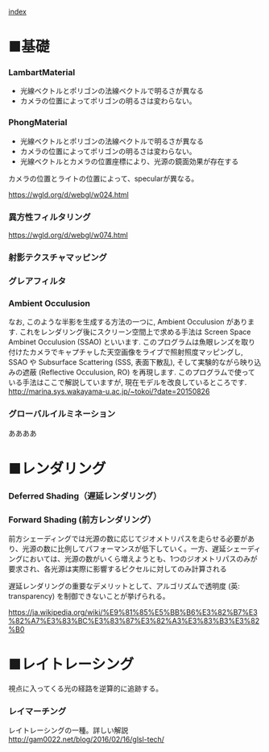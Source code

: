 [index](https://github.com/kitasenjudesign/CreativeCodingDictionary/blob/master/README.md)

# ■基礎

### LambartMaterial
* 光線ベクトルとポリゴンの法線ベクトルで明るさが異なる
* カメラの位置によってポリゴンの明るさは変わらない。

### PhongMaterial
* 光線ベクトルとポリゴンの法線ベクトルで明るさが異なる
* カメラの位置によってポリゴンの明るさは変わらない。
* 光線ベクトルとカメラの位置座標により、光源の鏡面効果が存在する

カメラの位置とライトの位置によって、specularが異なる。

https://wgld.org/d/webgl/w024.html


### 異方性フィルタリング
https://wgld.org/d/webgl/w074.html

### 射影テクスチャマッピング

### グレアフィルタ

### Ambient Occulusion
なお, このような半影を生成する方法の一つに, Ambient Occulusion があります. これをレンダリング後にスクリーン空間上で求める手法は Screen Space Ambinet Occulusion (SSAO) といいます. このプログラムは魚眼レンズを取り付けたカメラでキャプチャした天空画像をライブで照射照度マッピングし, SSAO や Subsurface Scattering (SSS, 表面下散乱), そして実験的ながら映り込みの遮蔽 (Reflective Occulusion, RO) を再現します. このプログラムで使っている手法はここで解説していますが, 現在モデルを改良しているところです.
http://marina.sys.wakayama-u.ac.jp/~tokoi/?date=20150826

### グローバルイルミネーション
ああああ


# ■レンダリング
### Deferred Shading（遅延レンダリング）
### Forward Shading (前方レンダリング）

前方シェーディングでは光源の数に応じてジオメトリパスを走らせる必要があり、光源の数に比例してパフォーマンスが低下していく。一方、遅延シェーディングにおいては、光源の数がいくら増えようとも、1つのジオメトリパスのみが要求され、各光源は実際に影響するピクセルに対してのみ計算される

遅延レンダリングの重要なデメリットとして、アルゴリズムで透明度 (英: transparency) を制御できないことが挙げられる。

https://ja.wikipedia.org/wiki/%E9%81%85%E5%BB%B6%E3%82%B7%E3%82%A7%E3%83%BC%E3%83%87%E3%82%A3%E3%83%B3%E3%82%B0

# ■レイトレーシング
視点に入ってくる光の経路を逆算的に追跡する。

### レイマーチング
レイトレーシングの一種。詳しい解説
http://gam0022.net/blog/2016/02/16/glsl-tech/

### 
